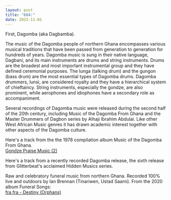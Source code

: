 ```yaml
---
layout: post
title: "684:"
date: 2022-11-01
---
```


First, Dagomba (aka Dagbamba).

The music of the Dagomba people of northern Ghana encompasses various musical traditions that have been passed from generation to generation for hundreds of years. Dagomba music is sung in their native language, Dagbani, and its main instruments are drums and string instruments. Drums are the broadest and most important instrumental group and they have defined ceremonial purposes. The lunga (talking drum) and the gungon (bass drum) are the most essential types of Dagomba drums. Dagomba drummers, lunsi, are considered royalty and they have a hierarchical system of chieftaincy. String instruments, especially the gondze, are also prominent, while aerophones and idiophones have a secondary role as accompaniment.

Several recordings of Dagomba music were released during the second half of the 20th century, including Music of the Dagomba From Ghana and the Master Drummers of Dagbon series by Alhaji Ibrahim Abdulai. Like other West African Music genres it has drawn academic interest together with other aspects of the Dagomba culture.

Here's a track from the the 1978 compilation album Music of the Dagomba From Ghana.  
[Gondze Praise Music (2)](https://youtu.be/EiNWloUe4aY)

Here's a track from a recently recorded Dagomba release, the sixth release from Glitterbeat's acclaimed Hidden Musics series.

Raw and celebratory funeral music from northern Ghana. Recorded 100% live and outdoors by Ian Brennan (Tinariwen, Ustad Saami). From the 2020 album Funeral Songs:  
[fra fra \- Destiny (Orphans)](https://youtu.be/XzumBEjraSQ)
